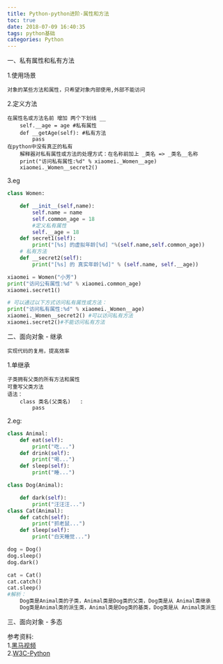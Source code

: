 ```yaml
---
title: Python-python进阶-属性和方法
toc: true
date: 2018-07-09 16:40:35
tags: python基础
categories: Python
---
```


一、私有属性和私有方法

<!-- more -->

1.使用场景

	对象的某些方法和属性，只希望对象内部使用,外部不能访问
2.定义方法
	
	在属性名或方法名前 增加 两个下划线 __
		self.__age = age #私有属性
		def __getAge(self): #私有方法
			pass
	在python中没有真正的私有
		解释器对私有属性或方法的处理方式：在名称前加上 _类名 => _类名__名称
		print("访问私有属性:%d" % xiaomei._Women__age)
		xiaomei._Women__secret2()
		
3.eg

```python
class Women:

    def __init__(self,name):
        self.name = name
        self.common_age = 18
        #定义私有属性
        self.__age = 18
    def secret1(self):
        print("[%s] 的虚拟年龄[%d] "%(self.name,self.common_age))
    # 私有方法
    def __secret2(self):
        print("[%s] 的 真实年龄[%d]" % (self.name, self.__age))

xiaomei = Women("小芳")
print("访问公有属性:%d" % xiaomei.common_age)
xiaomei.secret1()

# 可以通过以下方式访问私有属性或方法：
print("访问私有属性:%d" % xiaomei._Women__age)
xiaomei._Women__secret2() #可以访问私有方法
xiaomei.secret2()#不能访问私有方法

```
二、面向对象 - 继承			
	
	实现代码的复用，提高效率
1.单继承

	子类拥有父类的所有方法和属性
	可重写父类方法
	语法：
		class 类名(父类名)	:
			pass
2.eg:

```python
class Animal:
    def eat(self):
        print("吃...")
    def drink(self):
        print("喝...")
    def sleep(self):
        print("睡...")

class Dog(Animal):

    def dark(self):
        print("汪汪汪...")
class Cat(Animal):
    def catch(self):
        print("抓老鼠...")
    def sleep(self):
        print("白天睡觉...")

dog = Dog()
dog.sleep()
dog.dark()

cat = Cat()
cat.catch()
cat.sleep()
#解析：
	Dog类是Animal类的子类，Animal类是Dog类的父类，Dog类是从 Animal类继承
	Dog类是Animal类的派生类，Animal类是Dog类的基类，Dog类是从 Animal类派生
```
	

三、面向对象 - 多态




	



参考资料:      
1.[黑马视频]()     
2.[W3C-Python](https://www.w3cschool.cn/python/)